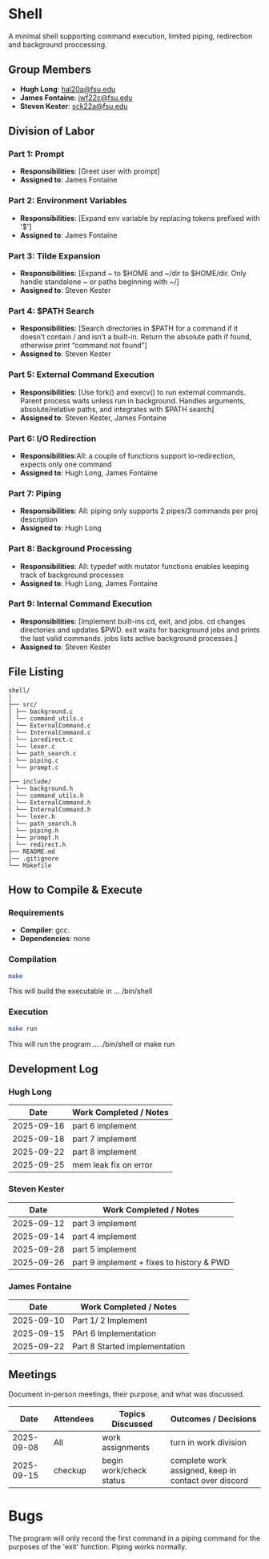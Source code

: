 # Shell

A minimal shell supporting command execution, limited piping, redirection and background proccessing. 

## Group Members
- **Hugh Long**: hal20a@fsu.edu
- **James Fontaine**: jwf22c@fsu.edu
- **Steven Kester**: sck22a@fsu.edu
## Division of Labor

### Part 1: Prompt
- **Responsibilities**: [Greet user with prompt]
- **Assigned to**: James Fontaine

### Part 2: Environment Variables
- **Responsibilities**: [Expand env variable by replacing tokens prefixed with '$']
- **Assigned to**: James Fontaine

### Part 3: Tilde Expansion
- **Responsibilities**: [Expand ~ to $HOME and ~/dir to $HOME/dir. Only handle standalone ~ or paths beginning with ~/]
- **Assigned to**: Steven Kester

### Part 4: $PATH Search
- **Responsibilities**: [Search directories in $PATH for a command if it doesn’t contain / and isn’t a built-in. Return the absolute path if found, otherwise print “command not found”]
- **Assigned to**: Steven Kester

### Part 5: External Command Execution
- **Responsibilities**: [Use fork() and execv() to run external commands. Parent process waits unless run in background. Handles arguments, absolute/relative paths, and integrates with $PATH search]
- **Assigned to**: Steven Kester, James Fontaine

### Part 6: I/O Redirection
- **Responsibilities**:All: a couple of functions support io-redirection, expects only one command
- **Assigned to**: Hugh Long, James Fontaine

### Part 7: Piping
- **Responsibilities**: All: piping only supports 2 pipes/3 commands per proj description
- **Assigned to**: Hugh Long

### Part 8: Background Processing
- **Responsibilities**: All: typedef with mutator functions enables keeping track of background processes
- **Assigned to**: Hugh Long, James Fontaine

### Part 9: Internal Command Execution
- **Responsibilities**: [Implement built-ins cd, exit, and jobs. cd changes directories and updates $PWD. exit waits for background jobs and prints the last valid commands. jobs lists active background processes.]
- **Assigned to**: Steven Kester

## File Listing
```
shell/
│
├── src/
│ ├── background.c
│ └── command_utils.c
| └── ExternalCommand.c
| └── InternalCommand.c
| └── ioredirect.c
| └── lexer.c
| └── path_search.c
| └── piping.c
| └── prompt.c
│
├── include/
| └── background.h
| └── command_utils.h
| └── ExternalCommand.h
| └── InternalCommand.h
| └── lexer.h
| └── path_search.h
│ └── piping.h
| └── prompt.h
| └── redirect.h
├── README.md
|── .gitignore
└── Makefile
```
## How to Compile & Execute

### Requirements
- **Compiler**: gcc.
- **Dependencies**: none

### Compilation
```bash
make
```
This will build the executable in ... /bin/shell
### Execution
```bash
make run
```
This will run the program ...
./bin/shell or make run
## Development Log

### Hugh Long

| Date       | Work Completed / Notes |
|------------|------------------------|
| 2025-09-16 | part 6 implement  |
| 2025-09-18 | part 7 implement  |
| 2025-09-22 | part 8 implement  |
| 2025-09-25 | mem leak fix on error    |   
                          
### Steven Kester

| Date       | Work Completed / Notes |
|------------|------------------------|
| 2025-09-12 | part 3 implement  |
| 2025-09-14 | part 4 implement  |
| 2025-09-28 | part 5 implement |
| 2025-09-26 | part 9 implement + fixes to history & PWD |


### James Fontaine

| Date       | Work Completed / Notes |
|------------|------------------------|
| 2025-09-10 | Part 1/ 2 Implement  |
| 2025-09-15 | PArt 6 Implementation |
| 2025-09-22 | Part 8 Started implementation |


## Meetings
Document in-person meetings, their purpose, and what was discussed.

| Date       | Attendees            | Topics Discussed | Outcomes / Decisions |
|------------|----------------------|------------------|-----------------------|
| 2025-09-08 | All              | work assignments   | turn in work division  |
| 2025-09-15 | checkup              | begin work/check status   | complete work assigned, keep in contact over discord  |

# Bugs
The program will only record the first command in a piping command for the purposes of the 'exit' function. Piping works normally.
